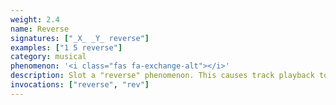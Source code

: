 ```yaml
---
weight: 2.4
name: Reverse
signatures: ["_X_ _Y_ reverse"]
examples: ["1 5 reverse"]
category: musical
phenomenon: '<i class="fas fa-exchange-alt"></i>'
description: Slot a "reverse" phenomenon. This causes track playback to reverse direction.
invocations: ["reverse", "rev"]
---
```

